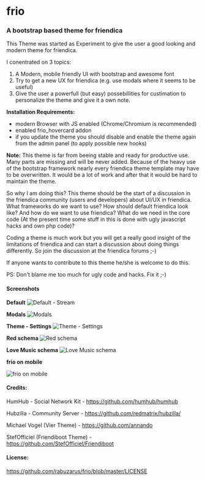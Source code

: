 # frio
### A bootstrap based theme for friendica
This Theme was started as Experiment to give the user a good looking and modern theme for friendica.

I conentrated on 3 topics:

1. A Modern, mobile friendly UI with bootstrap and awesome font
2. Try to get a new UX for friendica (e.g. use modals where it seems to be useful)
3. Give the user a powerfull (but easy) possebillities for custimation to personalize the theme and give it a own note.

**Installation Requirements:**
* modern Browser with JS enabled (Chrome/Chromium is recommended)
* enabled frio_hovercard addon
* if you update the theme you should disable and enable the theme again from the admin panel (to apply possible new hooks)

**Note:**
This theme is far from beeing stable and ready for productive use. Many parts are missing and will be never added.
Because of the heavy use of the bootstrap framework nearly every friendica theme template may have to be overwritten. It would be a lot of work and after that it would be hard to maintain the theme.

So why I am doing this?
This theme should be the start of a discussion in the friendica community (users and developers) about UI/UX in friendica.
What frameworks do we want to use? How should default friendica look like? And how do we want to use friendica? What do we need in the core code (At the present time some stuff in this is done with ugly javascript hacks and own php code)?

Coding a theme is much work but you will get a really good insight of the limitations of friendica and can start a discussion about doing things differently.
So join the discussion at the friendica forums ;-)

If anyone wants to contribute to this theme he/she is welcome to do this.

PS:
Don't blame me too much for ugly code and hacks. Fix it ;-)

#### Screenshots
**Default**
![Default - Stream](https://github.com/rabuzarus/frio/blob/master/img/screenshots/screenshot.png)

**Modals**
![Modals](https://github.com/rabuzarus/frio/blob/master/img/screenshots/screenshot-jot-modal.png)

**Theme - Settings**
![Theme - Settings](https://github.com/rabuzarus/frio/blob/master/img/screenshots/screenshot-settings.png)

**Red schema**
![Red schema](https://github.com/rabuzarus/frio/blob/master/img/screenshots/screenshot-schema-red.png)

**Love Music schema**
![Love Music schema](https://github.com/rabuzarus/frio/blob/master/img/screenshots/screenshot-schema-love-music.png)

**frio on mobile**

![frio on mobile](https://github.com/rabuzarus/frio/blob/master/img/screenshots/screenshot-mobile.png)

#### Credits:
HumHub - Social Network Kit - <https://github.com/humhub/humhub>

Hubzilla - Community Server - <https://github.com/redmatrix/hubzilla/>

Michael Vogel (Vier Theme)  - <https://github.com/annando>

StefOfficiel (Friendiboot Theme) - <https://github.com/StefOfficiel/Friendiboot>

#### License:
<https://github.com/rabuzarus/frio/blob/master/LICENSE>
